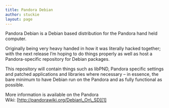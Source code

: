 ```yaml
---
title: Pandora Debian
author: stuckie
layout: page
---
```

Pandora Debian is a Debian based distribution for the Pandora hand held computer.

Originally being very heavy handed in how it was literally hacked together; with the next release I&#8217;m hoping to do things properly as well as host a Pandora-specific repository for Debian packages.

This repository will contain things such as libPND, Pandora specific settings and patched applications and libraries where necessary &#8211; in essence, the bare minimum to have Debian run on the Pandora and as fully functional as possible.

More information is available on the Pandora Wiki: [http://pandorawiki.org/Debian\_On\_SD][1]

 [1]: http://pandorawiki.org/Debian_On_SD